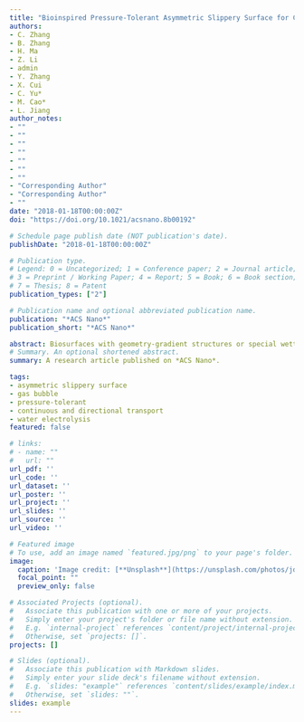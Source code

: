```yaml
---
title: "Bioinspired Pressure-Tolerant Asymmetric Slippery Surface for Continuous Self-Transport of Gas Bubbles in Aqueous Environment"
authors:
- C. Zhang
- B. Zhang
- H. Ma
- Z. Li
- admin
- Y. Zhang
- X. Cui
- C. Yu*
- M. Cao*
- L. Jiang
author_notes:
- ""
- ""
- ""
- ""
- ""
- ""
- ""
- "Corresponding Author"
- "Corresponding Author"
- ""
date: "2018-01-18T00:00:00Z"
doi: "https://doi.org/10.1021/acsnano.8b00192"

# Schedule page publish date (NOT publication's date).
publishDate: "2018-01-18T00:00:00Z"

# Publication type.
# Legend: 0 = Uncategorized; 1 = Conference paper; 2 = Journal article;
# 3 = Preprint / Working Paper; 4 = Report; 5 = Book; 6 = Book section;
# 7 = Thesis; 8 = Patent
publication_types: ["2"]

# Publication name and optional abbreviated publication name.
publication: "*ACS Nano*"
publication_short: "*ACS Nano*"

abstract: Biosurfaces with geometry-gradient structures or special wettabilities demonstrate intriguing performance in manipulating the behaviors of versatile fluids. By mimicking natural species, that is, the cactus spine with a shape-gradient morphology and the Picher plant with a lubricated inner surface, we have successfully prepared an asymmetric slippery surface by following the processes of CO2-laser cutting, superhydrophobic modification, and the fluorinert infusion. The asymmetric morphology will cause the deformation of gas bubbles and subsequently engender an asymmetric driven force on them. Due to the infusion of fluorinert, which has a low surface energy (∼16 mN/m, 25 °C) and an easy fluidic property (∼0.75 cP, 25 °C), the slippery surface demonstrates high adhesive force (∼300 μN) but low friction force on the gas bubbles. Under the cooperation of the asymmetric morphology and fluorinert infused surface, the fabricated asymmetric slippery surface is applicable to the directional and continuous bubble delivery in an aqueous environment. More importantly, due to the hard-compressed property of fluorinert, the asymmetric slippery surface is facilitated with distinguished bubble transport capability even in a pressurized environment (∼0.65 MPa), showing its feasibility in practical industrial production. In addition, asymmetric slippery surfaces with a snowflake-like structure and a star-shaped structure were successfully fabricated for the real-world applications, both of which illustrated reliable performances in the continuous generation, directional transportation, and efficient collection of CO2 and H2 microbubbles.
# Summary. An optional shortened abstract.
summary: A research article published on *ACS Nano*.

tags:
- asymmetric slippery surface
- gas bubble
- pressure-tolerant
- continuous and directional transport
- water electrolysis
featured: false

# links:
# - name: ""
#   url: ""
url_pdf: ''
url_code: ''
url_dataset: ''
url_poster: ''
url_project: ''
url_slides: ''
url_source: ''
url_video: ''

# Featured image
# To use, add an image named `featured.jpg/png` to your page's folder. 
image:
  caption: 'Image credit: [**Unsplash**](https://unsplash.com/photos/jdD8gXaTZsc)'
  focal_point: ""
  preview_only: false

# Associated Projects (optional).
#   Associate this publication with one or more of your projects.
#   Simply enter your project's folder or file name without extension.
#   E.g. `internal-project` references `content/project/internal-project/index.md`.
#   Otherwise, set `projects: []`.
projects: []

# Slides (optional).
#   Associate this publication with Markdown slides.
#   Simply enter your slide deck's filename without extension.
#   E.g. `slides: "example"` references `content/slides/example/index.md`.
#   Otherwise, set `slides: ""`.
slides: example
---
```



